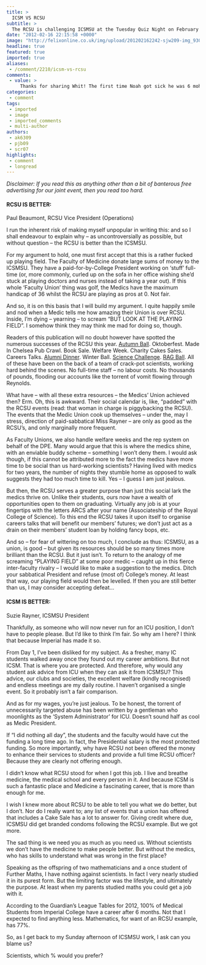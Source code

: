 ```yaml
---
title: >
  ICSM VS RCSU
subtitle: >
  The RCSU is challenging ICSMSU at the Tuesday Quiz Night on February 28 in FiveSixEight. Ahead of this, the Comment pages of Felix are taken over to see which is better.
date: "2012-02-16 22:15:58 +0000"
image: "http://felixonline.co.uk/img/upload/201202162242-sjw209-img_9303.jpg"
headline: true
featured: true
imported: true
aliases:
 - /comment/2210/icsm-vs-rcsu
comments:
 - value: >
     Thanks for sharing Whit! The first time Noah got sick he was 6 mohnts old, and I rushed him to Riverside Hospital! lol, They gently sent me home and told me to call my pediatrician.Sivan just recently has been saying her back hurts for no reason, after an xray, ultrasound and blood work, she's fine. But that week of testing and holding my breath? Forget it. I have a whole new found thankfulness in my children's health.,Thanks for sharing Whit! The first time Noah got sick he was 6 mohnts old, and I rushed him to Riverside Hospital! lol, They gently sent me home and told me to call my pediatrician.Sivan just recently has been saying her back hurts for no reason, after an xray, ultrasound and blood work, she's fine. But that week of testing and holding my breath? Forget it. I have a whole new found thankfulness in my children's health.,When Craig was in 3rd grade he had a syncope <a href="http://ihdsyyel.com">epoisde</a> like u have describe. Scary indeed and then the vagueness of the explainations and the cos
categories:
 - comment
tags:
 - imported
 - image
 - imported_comments
 - multi-author
authors:
 - ak6309
 - pjb09
 - scr07
highlights:
 - comment
 - longread
---
```


_Disclaimer: If you read this as anything other than a bit of banterous free advertising for our joint event, then you read too hard._

####  RCSU IS BETTER:
 Paul Beaumont, RCSU Vice President (Operations)

I run the inherent risk of making myself unpopular in writing this: and so I shall endeavour to explain why – as uncontroversially as possible, but without question – the RCSU is better than the ICSMSU.

For my argument to hold, one must first accept that this is a rather fucked up playing field. The Faculty of Medicine donate large sums of money to the ICSMSU. They have a paid-for-by-College President working on ‘stuff’ full-time (or, more commonly, curled up on the sofa in her office wishing she’d stuck at playing doctors and nurses instead of taking a year out). If this whole ‘Faculty Union’ thing was golf, the Medics have the maximum handicap of 36 whilst the RCSU are playing as pros at 0. Not fair.

And so, it is on this basis that I will build my argument. I quite happily smile and nod when a Medic tells me how amazing their Union is over RCSU. Inside, I’m dying – yearning – to scream “BUT LOOK AT THE PLAYING FIELD”. I somehow think they may think me mad for doing so, though.

Readers of this publication will no doubt however have spotted the numerous successes of the RCSU this year. [Autumn Ball](http://felixonline.co.uk/news/1501/rcsu-autumn-ball-a-hit-for-freshers/). Oktoberfest. Made In Chelsea Pub Crawl. Book Sale. Welfare Week. Charity Cakes Sales. Careers Talks. [Alumni Dinner](http://felixonline.co.uk/news/1896/science-challenge-winners-announced/). Winter Ball. [Science Challenge](http://felixonline.co.uk/news/2034/rcsu-launches-science-challenge-2012/). [RAG Ball](http://felixonline.co.uk/news/2081/unexpected-guest-at-rcsu-ball/). All of these have been on the back of a team of crack-pot scientists, working hard behind the scenes. No full-time staff – no labour costs. No thousands of pounds, flooding our accounts like the torrent of vomit flowing through Reynolds.

What have – with all these extra resources – the Medics’ Union achieved then? Erm. Oh, this is awkward. Their social calendar is, like, “padded” with the RCSU events (read: that woman in charge is piggybacking the RCSU). The events that the Medic Union cook up themselves – under the, may I stress, direction of paid-sabbatical Miss Rayner – are only as good as the RCSU’s, and only marginally more frequent.

As Faculty Unions, we also handle welfare weeks and the rep system on behalf of the DPE. Many would argue that this is where the medics shine, with an enviable buddy scheme – something I won’t deny them. I would ask though, if this cannot be attributed more to the fact the medics have more time to be social than us hard-working scientists? Having lived with medics for two years, the number of nights they stumble home as opposed to walk suggests they had too much time to kill. Yes – I guess I am just jealous.

But then, the RCSU serves a greater purpose than just this social lark the medics thrive on. Unlike their students, ours now have a wealth of opportunities open to them on graduating. Virtually any job is at your fingertips with the letters ARCS after your name (Associateship of the Royal College of Science). To this end the RCSU takes it upon itself to organise careers talks that will benefit our members’ futures; we don’t just act as a drain on their members’ student loan by holding fancy bops, etc.

And so – for fear of wittering on too much, I conclude as thus: ICSMSU, as a union, is good – but given its resources should be so many times more brilliant than the RCSU. But it just isn’t. To return to the analogy of me screaming “PLAYING FIELD” at some poor medic – caught up in this fierce inter-faculty rivalry – I would like to make a suggestion to the medics. Ditch your sabbatical President and refuse (most of) College’s money. At least that way, our playing field would then be levelled. If then you are still better than us, I may consider accepting defeat...

####  ICSM IS BETTER:
 Suzie Rayner, ICSMSU President

Thankfully, as someone who will now never run for an ICU position, I don’t have to people please. But I’d like to think I’m fair. So why am I here? I think that because Imperial has made it so.

From Day 1, I’ve been disliked for my subject. As a fresher, many IC students walked away once they found out my career ambitions. But not ICSM. That is where you are protected. And therefore, why would any student ask advice from ICU when they can ask it from ICSMSU? This advice, our clubs and societies, the excellent welfare (kindly recognised) and endless meetings are my daily routine. I haven’t organised a single event. So it probably isn’t a fair comparison.

And as for my wages, you’re just jealous. To be honest, the torrent of unnecessarily targeted abuse has been written by a gentleman who moonlights as the ‘System Administrator’ for ICU. Doesn’t sound half as cool as Medic President.

If “I did nothing all day”, the students and the faculty would have cut the funding a long time ago. In fact, the Presidential salary is the most protected funding. So more importantly, why have RCSU not been offered the money to enhance their services to students and provide a full time RCSU officer? Because they are clearly not offering enough.

I didn’t know what RCSU stood for when I got this job. I live and breathe medicine, the medical school and every person in it. And because ICSM is such a fantastic place and Medicine a fascinating career, that is more than enough for me.

I wish I knew more about RCSU to be able to tell you what we do better, but I don’t. Nor do I really want to; any list of events that a union has offered that includes a Cake Sale has a lot to answer for. Giving credit where due, ICSMSU did get branded condoms following the RCSU example. But we got more.

The sad thing is we need you as much as you need us. Without scientists we don’t have the medicine to make people better. But without the medics, who has skills to understand what was wrong in the first place?

Speaking as the offspring of two mathematicians and a once student of Further Maths, I have nothing against scientists. In fact I very nearly studied it in its purest form. But the limiting factor was the lifestyle, and ultimately the purpose. At least when my parents studied maths you could get a job with it.

According to the Guardian’s League Tables for 2012, 100% of Medical Students from Imperial College have a career after 6 months. Not that I expected to find anything less. Mathematics, for want of an RCSU example, has 77%.

So, as I get back to my Sunday afternoon of ICSMSU work, I ask can you blame us?

Scientists, which % would you prefer?
